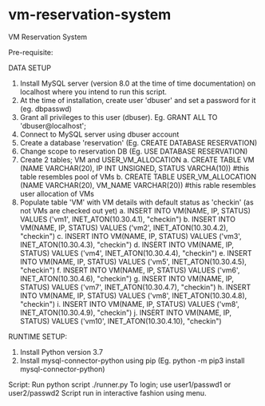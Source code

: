 # vm-reservation-system
VM Reservation System

Pre-requisite:

DATA SETUP
1. Install MySQL server (version 8.0 at the time of time documentation) on localhost where you intend to run this script.
2. At the time of installation, create user 'dbuser' and set a password for it (eg. dbpasswd)
3. Grant all privileges to this user (dbuser). Eg. GRANT ALL TO 'dbuser@localhost';
4. Connect to MySQL server using dbuser account
5. Create a database 'reservation' (Eg. CREATE DATABASE RESERVATION)
6. Change scope to reservation DB (Eg. USE DATABASE RESERVATION)
7. Create 2 tables; VM and USER_VM_ALLOCATION
   a. CREATE TABLE VM (NAME VARCHAR(20), IP INT UNSIGNED, STATUS VARCHA(10))   #this table resembles pool of VMs
   b. CREATE TABLE USER_VM_ALLOCATION (NAME VARCHAR(20), VM_NAME VARCHAR(20))  #this rable resembles user allocation of VMs
8. Populate table 'VM' with VM details with default status as 'checkin' (as not VMs are checked out yet)
   a. INSERT INTO VM(NAME, IP, STATUS) VALUES ('vm1', INET_ATON(10.30.4.1), "checkin")
   b. INSERT INTO VM(NAME, IP, STATUS) VALUES ('vm2', INET_ATON(10.30.4.2), "checkin")
   c. INSERT INTO VM(NAME, IP, STATUS) VALUES ('vm3', INET_ATON(10.30.4.3), "checkin")
   d. INSERT INTO VM(NAME, IP, STATUS) VALUES ('vm4', INET_ATON(10.30.4.4), "checkin")
   e. INSERT INTO VM(NAME, IP, STATUS) VALUES ('vm5', INET_ATON(10.30.4.5), "checkin")
   f. INSERT INTO VM(NAME, IP, STATUS) VALUES ('vm6', INET_ATON(10.30.4.6), "checkin")
   g. INSERT INTO VM(NAME, IP, STATUS) VALUES ('vm7', INET_ATON(10.30.4.7), "checkin")
   h. INSERT INTO VM(NAME, IP, STATUS) VALUES ('vm8', INET_ATON(10.30.4.8), "checkin")
   i. INSERT INTO VM(NAME, IP, STATUS) VALUES ('vm8', INET_ATON(10.30.4.9), "checkin")
   j. INSERT INTO VM(NAME, IP, STATUS) VALUES ('vm10', INET_ATON(10.30.4.10), "checkin")

RUNTIME SETUP:
1. Install Python version 3.7
2. Install mysql-connector-python using pip (Eg. python -m pip3 install mysql-connector-python) 

Script:
Run python script ./runner.py
To login; use user1/passwd1 or user2/passwd2
Script run in interactive fashion using menu.
